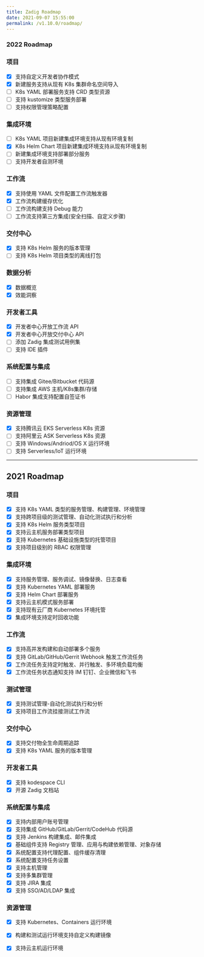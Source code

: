 ```yaml
---
title: Zadig Roadmap
date: 2021-09-07 15:55:00
permalink: /v1.10.0/roadmap/
---
```

### 2022 Roadmap
### 项目
- [x] 支持自定义开发者协作模式
- [x] 新建服务支持从现有 K8s 集群命名空间导入
- [ ] K8s YAML 部署服务支持 CRD 类型资源
- [ ] 支持 kustomize 类型服务部署
- [ ] 支持权限管理策略配置
### 集成环境
- [ ] K8s YAML 项目新建集成环境支持从现有环境复制
- [x] K8s Helm Chart 项目新建集成环境支持从现有环境复制
- [ ] 新建集成环境支持部署部分服务
- [ ] 支持开发者自测环境
### 工作流
- [x] 支持使用 YAML 文件配置工作流触发器
- [x] 工作流构建缓存优化
- [ ] 工作流构建支持 Debug 能力
- [ ] 工作流支持第三方集成(安全扫描、自定义步骤)
### 交付中心
- [x] 支持 K8s Helm 服务的版本管理
- [ ] 支持 K8s Helm 项目类型的离线打包
### 数据分析
- [x] 数据概览
- [x] 效能洞察
### 开发者工具
- [x] 开发者中心开放工作流 API
- [x] 开发者中心开放交付中心 API
- [ ] 添加 Zadig 集成测试用例集
- [ ] 支持 IDE 插件
### 系统配置与集成
- [ ] 支持集成 Gitee/Bitbucket 代码源
- [ ] 支持集成 AWS 主机/K8s集群/存储
- [ ] Habor 集成支持配置自签证书
### 资源管理
- [x] 支持腾讯云 EKS Serverless K8s 资源
- [ ] 支持阿里云 ASK Serverless K8s 资源
- [ ] 支持 Windows/Andriod/OS X 运行环境
- [ ] 支持 Serverless/IoT 运行环境

---
## 2021 Roadmap
### 项目
- [x] 支持 K8s YAML 类型的服务管理、构建管理、环境管理
- [x] 支持跨项目级的测试管理、自动化测试执行和分析
- [x] 支持 K8s Helm 服务类型项目
- [x] 支持云主机服务部署类型项目
- [x] 支持 Kubernetes 基础设施类型的托管项目
- [x] 支持项目级别的 RBAC 权限管理
### 集成环境
- [x] 支持服务管理、服务调试、镜像替换、日志查看
- [x] 支持 Kubernetes YAML 部署服务
- [x] 支持 Helm Chart 部署服务
- [x] 支持云主机模式服务部署
- [x] 支持现有云厂商 Kubernetes 环境托管
- [x] 集成环境支持定时回收功能
### 工作流
- [x] 支持高并发构建和自动部署多个服务
- [x] 支持 GitLab/GitHub/Gerrit Webhook 触发工作流任务
- [x] 工作流任务支持定时触发、并行触发、多环境负载均衡
- [x] 工作流任务状态通知支持 IM 钉钉、企业微信和飞书 
### 测试管理
- [x] 支持测试管理-自动化测试执行和分析
- [x] 支持项目工作流挂接测试工作流
### 交付中心
- [x] 支持交付物全生命周期追踪
- [x] 支持 K8s YAML 服务的版本管理
### 开发者工具
- [x] 支持 kodespace CLI
- [x] 开源 Zadig 文档站
### 系统配置与集成
- [x] 支持内部用户账号管理
- [x] 支持集成 GitHub/GitLab/Gerrit/CodeHub 代码源
- [x] 支持 Jenkins 构建集成、邮件集成
- [x] 基础组件支持 Registry 管理、应用与构建依赖管理、对象存储
- [x] 系统配置支持代理配置、组件缓存清理
- [x] 系统配置支持任务设置
- [x] 支持主机管理
- [x] 支持多集群管理
- [x] 支持 JIRA 集成
- [x] 支持 SSO/AD/LDAP 集成
### 资源管理
- [x] 支持 Kubernetes、Containers 运行环境
- [x] 构建和测试运行环境支持自定义构建镜像
- [x] 支持云主机运行环境


